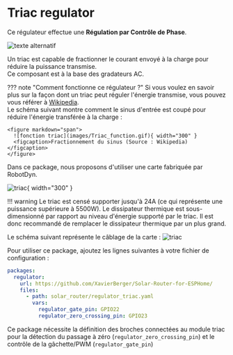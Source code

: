 # Triac regulator

Ce régulateur effectue une **Régulation par Contrôle de Phase**.

![texte alternatif](images/Regulation_phase_control.png)

Un triac est capable de fractionner le courant envoyé à la charge pour réduire la puissance transmise.  
Ce composant est à la base des gradateurs AC.

??? note "Comment fonctionne ce régulateur ?"
    Si vous voulez en savoir plus sur la façon dont un triac peut réguler l'énergie transmise, vous pouvez vous référer à [Wikipedia](https://en.wikipedia.org/wiki/TRIAC#Application).  
    Le schéma suivant montre comment le sinus d'entrée est coupé pour réduire l'énergie transférée à la charge :

    <figure markdown="span">
      ![fonction triac](images/Triac_function.gif){ width="300" } 
      <figcaption>Fractionnement du sinus (Source : Wikipedia)</figcaption>
    </figure>
    

Dans ce package, nous proposons d'utiliser une carte fabriquée par RobotDyn.

![triac](images/RobotDynTriac24A.png){ width="300" }

!!! warning
    Le triac est censé supporter jusqu'à 24A (ce qui représente une puissance supérieure à 5500W). Le dissipateur thermique est sous-dimensionné par rapport au niveau d'énergie supporté par le triac. Il est donc recommandé de remplacer le dissipateur thermique par un plus grand.

Le schéma suivant représente le câblage de la carte :
![triac](images/RobotDynTriac24A.drawio.png)

Pour utiliser ce package, ajoutez les lignes suivantes à votre fichier de configuration :

```yaml linenums="1"
packages:
  regulator:
    url: https://github.com/XavierBerger/Solar-Router-for-ESPHome/
    files:
      - path: solar_router/regulator_triac.yaml
        vars:
          regulator_gate_pin: GPIO22
          regulator_zero_crossing_pin: GPIO23
```

Ce package nécessite la définition des broches connectées au module triac pour la détection du passage à zéro (`regulator_zero_crossing_pin`) et le contrôle de la gâchette/PWM (`regulator_gate_pin`)
